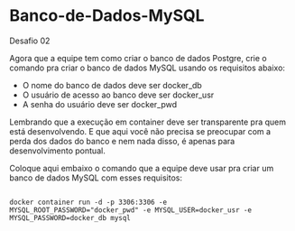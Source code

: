 # Banco-de-Dados-MySQL
Desafio 02 

Agora que a equipe tem como criar o banco de dados Postgre, crie o comando pra criar o banco de dados MySQL usando os requisitos abaixo:

* O nome do banco de dados deve ser docker_db
* O usuário de acesso ao banco deve ser docker_usr
* A senha do usuário deve ser docker_pwd

  
Lembrando que a execução em container deve ser transparente pra quem está desenvolvendo. E que aqui você não precisa se preocupar com a perda dos dados do banco e nem nada disso, é apenas para desenvolvimento pontual.

Coloque aqui embaixo o comando que a equipe deve usar pra criar um banco de dados MySQL com esses requisitos:

```

docker container run -d -p 3306:3306 -e MYSQL_ROOT_PASSWORD="docker_pwd" -e MYSQL_USER=docker_usr -e MYSQL_PASSWORD=docker_db mysql

```

